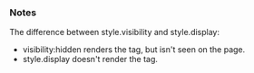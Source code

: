 ### Notes

The difference between style.visibility and style.display:
* visibility:hidden renders the tag, but isn't seen on the page.
* style.display doesn't render the tag.